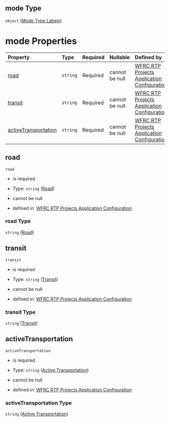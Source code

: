 ## mode Type

`object` ([Mode Type Labels](config-properties-filter-widget-configuration-properties-primary-checkbox-labels-properties-mode-type-labels.md))

# mode Properties

| Property                                      | Type     | Required | Nullable       | Defined by                                                                                                                                                                                                                                                                                                                    |
| :-------------------------------------------- | :------- | :------- | :------------- | :---------------------------------------------------------------------------------------------------------------------------------------------------------------------------------------------------------------------------------------------------------------------------------------------------------------------------- |
| [road](#road)                                 | `string` | Required | cannot be null | [WFRC RTP Projects Application Configuration](config-properties-filter-widget-configuration-properties-primary-checkbox-labels-properties-mode-type-labels-properties-road.md "https://wfrc.org/??/config.schema.json#/properties/filter/properties/labels/properties/mode/properties/road")                                  |
| [transit](#transit)                           | `string` | Required | cannot be null | [WFRC RTP Projects Application Configuration](config-properties-filter-widget-configuration-properties-primary-checkbox-labels-properties-mode-type-labels-properties-transit.md "https://wfrc.org/??/config.schema.json#/properties/filter/properties/labels/properties/mode/properties/transit")                            |
| [activeTransportation](#activetransportation) | `string` | Required | cannot be null | [WFRC RTP Projects Application Configuration](config-properties-filter-widget-configuration-properties-primary-checkbox-labels-properties-mode-type-labels-properties-active-transportation.md "https://wfrc.org/??/config.schema.json#/properties/filter/properties/labels/properties/mode/properties/activeTransportation") |

## road



`road`

*   is required

*   Type: `string` ([Road](config-properties-filter-widget-configuration-properties-primary-checkbox-labels-properties-mode-type-labels-properties-road.md))

*   cannot be null

*   defined in: [WFRC RTP Projects Application Configuration](config-properties-filter-widget-configuration-properties-primary-checkbox-labels-properties-mode-type-labels-properties-road.md "https://wfrc.org/??/config.schema.json#/properties/filter/properties/labels/properties/mode/properties/road")

### road Type

`string` ([Road](config-properties-filter-widget-configuration-properties-primary-checkbox-labels-properties-mode-type-labels-properties-road.md))

## transit



`transit`

*   is required

*   Type: `string` ([Transit](config-properties-filter-widget-configuration-properties-primary-checkbox-labels-properties-mode-type-labels-properties-transit.md))

*   cannot be null

*   defined in: [WFRC RTP Projects Application Configuration](config-properties-filter-widget-configuration-properties-primary-checkbox-labels-properties-mode-type-labels-properties-transit.md "https://wfrc.org/??/config.schema.json#/properties/filter/properties/labels/properties/mode/properties/transit")

### transit Type

`string` ([Transit](config-properties-filter-widget-configuration-properties-primary-checkbox-labels-properties-mode-type-labels-properties-transit.md))

## activeTransportation



`activeTransportation`

*   is required

*   Type: `string` ([Active Transportation](config-properties-filter-widget-configuration-properties-primary-checkbox-labels-properties-mode-type-labels-properties-active-transportation.md))

*   cannot be null

*   defined in: [WFRC RTP Projects Application Configuration](config-properties-filter-widget-configuration-properties-primary-checkbox-labels-properties-mode-type-labels-properties-active-transportation.md "https://wfrc.org/??/config.schema.json#/properties/filter/properties/labels/properties/mode/properties/activeTransportation")

### activeTransportation Type

`string` ([Active Transportation](config-properties-filter-widget-configuration-properties-primary-checkbox-labels-properties-mode-type-labels-properties-active-transportation.md))
